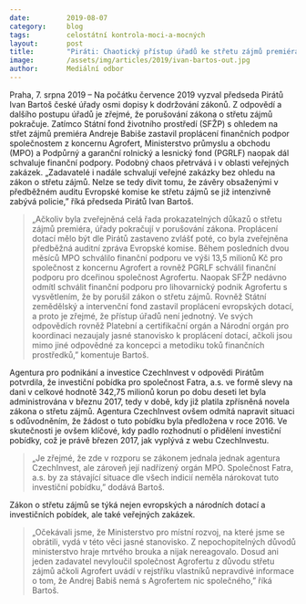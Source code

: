 ```yaml
---
date:         2019-08-07
category:     blog
tags:         celostátní kontrola-moci-a-mocných
layout:       post
title:        "Piráti: Chaotický přístup úřadů ke střetu zájmů premiéra trvá. Některé úřady dál schvalují dotace firmám z koncernu Agrofert"
image:        /assets/img/articles/2019/ivan-bartos-out.jpg
author:       Mediální odbor
---
```



Praha, 7. srpna 2019 – Na počátku července 2019 vyzval předseda Pirátů Ivan Bartoš české úřady osmi dopisy k dodržování zákonů. Z odpovědí a dalšího postupu úřadů je zřejmé, že porušování zákona o střetu zájmů pokračuje. Zatímco Státní fond životního prostředí (SFŽP) s ohledem na střet zájmů premiéra Andreje Babiše zastavil proplácení finančních podpor společnostem z koncernu Agrofert, Ministerstvo průmyslu a obchodu (MPO) a Podpůrný a garanční rolnický a lesnický fond (PGRLF) naopak dál schvaluje finanční podpory. Podobný chaos přetrvává i v oblasti veřejných zakázek. „Zadavatelé i nadále schvalují veřejné zakázky bez ohledu na zákon o střetu zájmů. Nelze se tedy divit tomu, že závěry obsaženými v předběžném auditu Evropské komise ke střetu zájmů se již intenzivně zabývá policie,” říká předseda Pirátů Ivan Bartoš.

> „Ačkoliv byla zveřejněná celá řada prokazatelných důkazů o střetu zájmů premiéra, úřady pokračují v porušování zákona. Proplácení dotací mělo být dle Pirátů zastaveno zvlášť poté, co byla zveřejněna předběžná auditní zpráva Evropské komise. Během posledních dvou měsíců MPO schválilo finanční podporu ve výši 13,5 milionů Kč pro společnost z koncernu Agrofert a rovněž PGRLF schválil finanční podporu pro dceřinou společnost Agrofertu. Naopak  SFŽP nedávno odmítl schválit finanční podporu pro lihovarnický podnik Agrofertu s vysvětlením, že by porušil zákon o střetu zájmů. Rovněž Státní zemědělský a intervenční fond zastavil proplácení evropských dotací, a proto je zřejmé, že přístup úřadů není jednotný. Ve svých odpovědích rovněž Platební a certifikační orgán a Národní orgán pro koordinaci nezaujaly jasné stanovisko k proplácení dotací, ačkoli jsou mimo jiné odpovědné za koncepci a metodiku toků finančních prostředků,” komentuje Bartoš.      

Agentura pro podnikání a investice CzechInvest v odpovědi Pirátům potvrdila, že investiční pobídka pro společnost Fatra, a.s. ve formě slevy na dani v celkové hodnotě 342,75 milionů korun po dobu deseti let byla administrována v březnu 2017, tedy v době, kdy již platila zpřísněná novela zákona o střetu zájmů. Agentura CzechInvest ovšem odmítá napravit situaci s odůvodněním, že žádost o tuto pobídku byla předložena v roce 2016. Ve skutečnosti je ovšem klíčové, kdy padlo rozhodnutí o přidělení investiční pobídky, což je právě březen 2017, jak vyplývá z webu CzechInvestu. 

> „Je zřejmé, že zde v rozporu se zákonem jednala jednak agentura CzechInvest, ale zároveň její nadřízený orgán MPO. Společnost Fatra, a.s. by za stávající situace dle všech indicií neměla nárokovat tuto investiční pobídku,” dodává Bartoš.  

Zákon o střetu zájmů se týká nejen evropských a národních dotací a investičních pobídek, ale také veřejných zakázek. 

> „Očekávali jsme, že Ministerstvo pro místní rozvoj, na které jsme se obrátili, vydá v této věci jasné stanovisko. Z nepochopitelných důvodů ministerstvo hraje mrtvého brouka a nijak nereagovalo. Dosud ani jeden zadavatel nevyloučil společnost Agrofertu z důvodu střetu zájmů ačkoli Agrofert uvádí v rejstříku vlastníků nepravdivé informace o tom, že Andrej Babiš nemá s Agrofertem nic společného,” říká Bartoš.   
